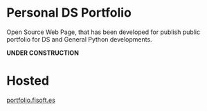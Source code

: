 # Personal DS Portfolio
Open Source Web Page, that has been developed for publish public portfolio for DS and General Python developments.

**UNDER CONSTRUCTION**

# Hosted
[portfolio.fisoft.es](http://portfolio.fisoft.es)
